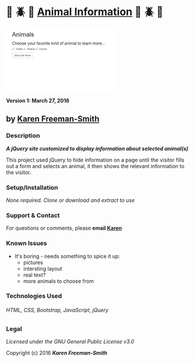 # :snake: :beetle: :turtle: [Animal Information](http://karenfreemansmith.github.io/animal) :snake: :beetle: :turtle:
![project screenshot](/img/screenshot.jpg)

__Version 1: March 27, 2016__

## by [Karen Freeman-Smith](http://karenfreemansmith.github.io)

### Description
__*A jQuery site customized to display information about selected animal(s)*__

This project used jQuery to hide information on a page until the visitor fills out a form and selects an animal, it then shows the relevant information to the visitor.

### Setup/Installation
*None required. Clone or download and extract to use*

### Support & Contact
For questions or comments, please __email [Karen](karenfreemansmith@gmail.com)__

### Known Issues
* It's boring - needs something to spice it up:
  * pictures
  * intersting layout
  * real text?
  * more animals to choose from

### Technologies Used
###### HTML, CSS, Bootstrap, JavaScript, jQuery

### Legal
*Licensed under the GNU General Public License v3.0*

Copyright (c) 2016 **_Karen Freeman-Smith_**
